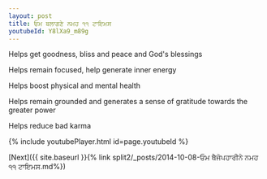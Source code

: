 ```yaml
---
layout: post
title: ਓਮ ਬਲਾਗਣੇ ਨਮਹ ੧੧ ਟਾਇਮਸ
youtubeId: Y8lXa9_m89g
---
```

 
 
Helps get goodness, bliss and peace and God's blessings
 
Helps remain focused, help generate inner energy 
 
Helps boost physical and mental health 
 
Helps remain grounded and generates a sense of gratitude towards the greater power 
 
Helps reduce bad karma
 
 
 
 


{% include youtubePlayer.html id=page.youtubeId %}
 
[Next]({{ site.baseurl }}{% link  split2/_posts/2014-10-08-ਓਮ ਥੈਜੋਪਹਾਰੀਨੇ ਨਮਹ ੧੧ ਟਾਇਮਸ.md%})
 
